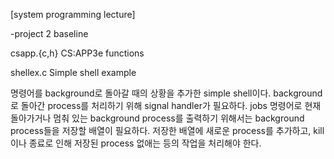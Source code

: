 [system programming lecture]

-project 2 baseline

csapp.{c,h}
        CS:APP3e functions

shellex.c
        Simple shell example

명령어를 background로 돌아갈 때의 상황을 추가한 simple shell이다.
background로 돌아간 process를 처리하기 위해 signal handler가 필요하다.
jobs 명령어로 현재 돌아가거나 멈춰 있는 background process를 출력하기 위해서는
background process들을 저장할 배열이 필요하다.
저장한 배열에 새로운 process를 추가하고,
kill이나 종료로 인해  저장된 process 없애는 등의 작업을 처리해야 한다.

